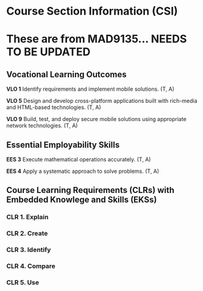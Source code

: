# Course Section Information (CSI)

# These are from MAD9135... NEEDS TO BE UPDATED

## Vocational Learning Outcomes

**VLO 1** Identify requirements and implement mobile solutions. (T, A)

**VLO 5** Design and develop cross-platform applications built with rich-media and HTML-based technologies. (T, A)

**VLO 9** Build, test, and deploy secure mobile solutions using appropriate network technologies. (T, A)

## Essential Employability Skills

**EES 3** Execute mathematical operations accurately.  (T, A)

**EES 4** Apply a systematic approach to solve problems. (T, A)

## Course Learning Requirements (CLRs) with Embedded Knowlege and Skills (EKSs)

### CLR 1. Explain 

### CLR 2. Create 

### CLR 3. Identify

### CLR 4. Compare

### CLR 5. Use 
